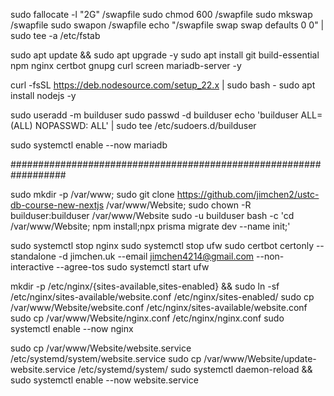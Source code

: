sudo fallocate -l "2G" /swapfile
sudo chmod 600 /swapfile
sudo mkswap /swapfile
sudo swapon /swapfile
echo "/swapfile swap swap defaults 0 0" | sudo tee -a /etc/fstab

sudo apt update && sudo apt upgrade -y
sudo apt install git build-essential npm nginx certbot gnupg curl screen mariadb-server -y

curl -fsSL https://deb.nodesource.com/setup_22.x | sudo bash -
sudo apt install nodejs -y

sudo useradd -m builduser
sudo passwd -d builduser
echo 'builduser ALL=(ALL) NOPASSWD: ALL' | sudo tee /etc/sudoers.d/builduser

sudo systemctl enable --now mariadb

##################################################################

sudo mkdir -p /var/www; sudo git clone https://github.com/jimchen2/ustc-db-course-new-nextjs /var/www/Website; sudo chown -R builduser:builduser /var/www/Website
sudo -u builduser bash -c 'cd /var/www/Website; npm install;npx prisma migrate dev --name init;'

sudo systemctl stop nginx
sudo systemctl stop ufw
sudo certbot certonly --standalone -d jimchen.uk --email jimchen4214@gmail.com --non-interactive --agree-tos
sudo systemctl start ufw

mkdir -p /etc/nginx/{sites-available,sites-enabled} && sudo ln -sf /etc/nginx/sites-available/website.conf /etc/nginx/sites-enabled/
sudo cp /var/www/Website/website.conf /etc/nginx/sites-available/website.conf
sudo cp /var/www/Website/nginx.conf /etc/nginx/nginx.conf
sudo systemctl enable --now nginx

sudo cp /var/www/Website/website.service /etc/systemd/system/website.service
sudo cp /var/www/Website/update-website.service /etc/systemd/system/
sudo systemctl daemon-reload && sudo systemctl enable --now website.service
